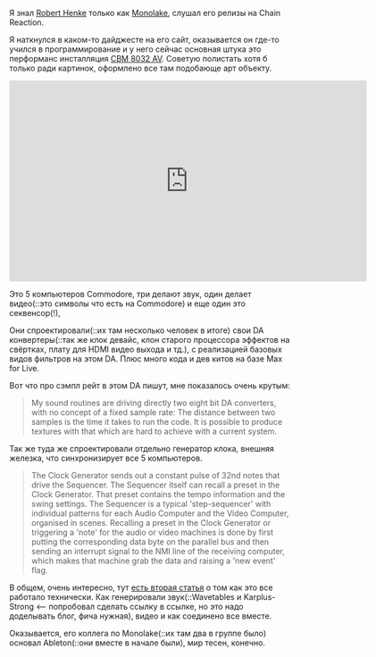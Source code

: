 ---
---
Я знал [Robert Henke](https://roberthenke.com/interviews/bio.html) только как [Monolake](https://www.discogs.com/master/1944-Monolake-Magenta), слушал его релизы на Chain Reaction.

Я наткнулся в каком-то дайджесте на его сайт, оказывается он где-то учился в программирование и у него сейчас основная штука это перформанс инсталляция [CBM 8032 AV](https://roberthenke.com/concerts/cbm8032av.html). Советую полистать хотя б только ради картинок, оформлено все там подобающе арт объекту.

<iframe title="vimeo-player" src="https://player.vimeo.com/video/394414592?h=cb91fbdbb1" width="640" height="360" frameborder="0"    allowfullscreen></iframe>

Это 5 компьютеров Commodore, три делают звук, один делает видео(::это символы что есть на Commodore) и еще один это секвенсор(!),  

Они спроектировали(::их там несколько человек в итоге) свои DA конвертеры(::так же клок девайс, клон старого процессора эффектов на свёртках, плату для HDMI видео выхода и тд.), с реализацией базовых видов фильтров на этом DA. Плюс много кода и дев китов на базе Max for Live.

Вот что про сэмпл рейт в этом DA пишут, мне показалось очень крутым:
>My sound routines are driving directly two eight bit DA converters, with no concept of a fixed sample rate: The distance between two samples is the time it takes to run the code. It is possible to produce textures with that which are hard to achieve with a current system.

Так же туда же спроектировали отдельно генератор клока, внешняя железка, что синхронизирует все 5 компьютеров.
>The Clock Generator sends out a constant pulse of 32nd notes that drive the Sequencer. The Sequencer itself can recall a preset in the Clock Generator. That preset contains the tempo information and the swing settings. The Sequencer is a typical 'step-sequencer' with individual patterns for each Audio Computer and the Video Computer, organised in scenes. Recalling a preset in the Clock Generator or triggering a 'note' for the audio or video machines is done by first putting the corresponding data byte on the parallel bus and then sending an interrupt signal to the NMI line of the receiving computer, which makes that machine grab the data and raising a 'new event' flag.

В общем, очень интересно, тут [есть вторая статья](https://roberthenke.com/technology/inside8032av.html) о том как это все работало технически. Как генерировали звук(::Wavetables и Karplus-Strong <-- попробовал сделать ссылку в ссылке, но это надо доделывать блог, фича нужная), видео и как соединено все вместе.

Оказывается, его коллега по Monolake(::их там два в группе было) основал Ableton(::они вместе в начале были), мир тесен, конечно.